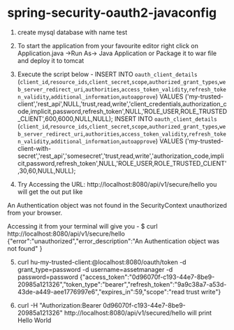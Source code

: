# spring-security-oauth2-javaconfig

1. create mysql database with name test

2. To start the application from your favourite editor right click on Application.java ->Run As-> Java Application
   or
  Package it to war file and deploy it to tomcat
3. Execute the script below -
  INSERT INTO `oauth_client_details` (`client_id`,`resource_ids`,`client_secret`,`scope`,`authorized_grant_types`,`web_server_redirect_uri`,`authorities`,`access_token_validity`,`refresh_token_validity`,`additional_information`,`autoapprove`) VALUES ('my-trusted-client','rest_api',NULL,'trust,read,write','client_credentials,authorization_code,implicit,password,refresh_token',NULL,'ROLE_USER,ROLE_TRUSTED_CLIENT',600,6000,NULL,NULL);
  INSERT INTO `oauth_client_details` (`client_id`,`resource_ids`,`client_secret`,`scope`,`authorized_grant_types`,`web_server_redirect_uri`,`authorities`,`access_token_validity`,`refresh_token_validity`,`additional_information`,`autoapprove`) VALUES ('my-trusted-client-with-secret','rest_api','somesecret','trust,read,write','authorization_code,implicit,password,refresh_token',NULL,'ROLE_USER,ROLE_TRUSTED_CLIENT',30,60,NULL,NULL);

4. Try Accessing the URL: http://localhost:8080/api/v1/secure/hello  you will get the out put like 
<oauth>
<error_description>
An Authentication object was not found in the SecurityContext
</error_description>
<error>unauthorized</error>
</oauth>   from your browser.

Accessing it from your terminal will give you - $ curl http://localhost:8080/api/v1/secure/hello
{"error":"unauthorized","error_description":"An Authentication object was not found" }


5. curl hu-my-trusted-client:@localhost:8080/oauth/token -d grant_type=password -d username=assetmanager -d password=password
{"access_token":"0d96070f-c193-44e7-8be9-20985a121326","token_type":"bearer","refresh_token":"9a9c38a7-a53d-43de-a449-aee1776997e6","expires_in":59,"scope":"read trust write"}

6. curl -H "Authorization:Bearer 0d96070f-c193-44e7-8be9-20985a121326" http://localhost:8080/api/v1/secured/hello will print Hello World
